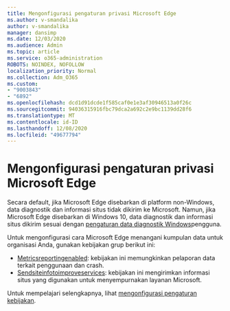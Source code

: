 ```yaml
---
title: Mengonfigurasi pengaturan privasi Microsoft Edge
ms.author: v-smandalika
author: v-smandalika
manager: dansimp
ms.date: 12/03/2020
ms.audience: Admin
ms.topic: article
ms.service: o365-administration
ROBOTS: NOINDEX, NOFOLLOW
localization_priority: Normal
ms.collection: Adm_O365
ms.custom:
- "9003843"
- "6892"
ms.openlocfilehash: dcd1d91dcde1f585caf0e1e3af30946513a0f26c
ms.sourcegitcommit: 94036315916fbc79dca2a692c2e9bc1139dd28f6
ms.translationtype: MT
ms.contentlocale: id-ID
ms.lasthandoff: 12/08/2020
ms.locfileid: "49677794"
---
```

# <a name="microsoft-edge-configure-privacy-settings"></a>Mengonfigurasi pengaturan privasi Microsoft Edge

Secara default, jika Microsoft Edge disebarkan di platform non-Windows, data diagnostik dan informasi situs tidak dikirim ke Microsoft. Namun, jika Microsoft Edge disebarkan di Windows 10, data diagnostik dan informasi situs dikirim sesuai dengan [pengaturan data diagnostik Windows](https://docs.microsoft.com/windows/privacy/configure-windows-diagnostic-data-in-your-organization)pengguna.

Untuk mengonfigurasi cara Microsoft Edge menangani kumpulan data untuk organisasi Anda, gunakan kebijakan grup berikut ini:
- [Metricsreportingenabled](https://docs.microsoft.com/DeployEdge/microsoft-edge-policies#metricsreportingenabled): kebijakan ini memungkinkan pelaporan data terkait penggunaan dan crash.
- [Sendsiteinfotoimproveservices](https://docs.microsoft.com/DeployEdge/microsoft-edge-policies#sendsiteinfotoimproveservices): kebijakan ini mengirimkan informasi situs yang digunakan untuk menyempurnakan layanan Microsoft.

Untuk mempelajari selengkapnya, lihat [mengonfigurasi pengaturan kebijakan](https://docs.microsoft.com/deployedge/microsoft-edge-enterprise-privacy-settings#configure-policy-settings).